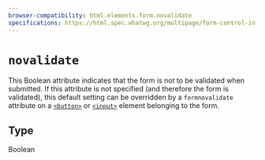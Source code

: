 ```yaml
---
browser-compatibility: html.elements.form.novalidate
specifications: https://html.spec.whatwg.org/multipage/form-control-infrastructure.html#attr-fs-novalidate
---
```


# `novalidate`

This Boolean attribute indicates that the form is not to be
validated when submitted. If this attribute is not specified (and
therefore the form is validated), this default setting can be
overridden by a `formnovalidate` attribute on a
[`<button>`](/en-US/docs/Web/HTML/Element/button)
or
[`<input>`](/en-US/docs/Web/HTML/Element/input)
element belonging to the form.

## Type

Boolean
